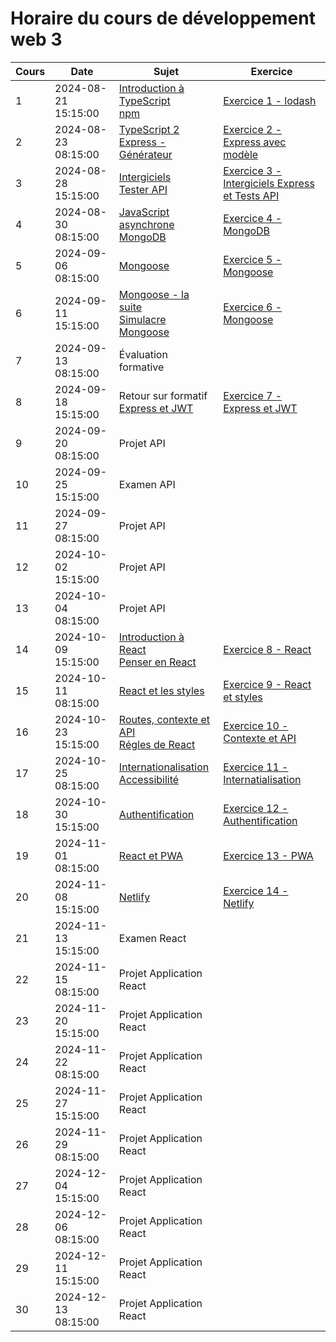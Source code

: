 # Horaire du cours de développement web 3
Cours|Date|Sujet|Exercice
--|--|--|--
1|2024-08-21 15:15:00|[Introduction à TypeScript](introduction_typescript.md) <br/> [npm](npm.md)|[Exercice 1 - lodash](exercice1_lodash.md)
2|2024-08-23 08:15:00|[TypeScript 2](typescript_2.md)<br/>[Express - Générateur](generateur_express.md)|[Exercice 2 - Express avec modèle](exercice2_express_avec_modele.md)
3|2024-08-28 15:15:00|[Intergiciels](intergiciels_express.md)<br/>[Tester API](tester_api.md)|[Exercice 3 - Intergiciels Express et Tests API](exercice3_intergiciels_express.md)
4|2024-08-30 08:15:00|[JavaScript asynchrone](javascript_async.md) <br/> [MongoDB](mongodb.md)|[Exercice 4 - MongoDB](exercice4_mongodb.md)
5|2024-09-06 08:15:00|[Mongoose](introduction_mongoose.md)|[Exercice 5 - Mongoose](exercice5_mongoose.md)
6|2024-09-11 15:15:00|[Mongoose - la suite](mongoose2.md)<br/>[Simulacre Mongoose](simulacre_mongoose.md)|[Exercice 6 - Mongoose](exercice6_mongoose.md)
7|2024-09-13 08:15:00|Évaluation formative|
8|2024-09-18 15:15:00|Retour sur formatif <br/> [Express et JWT](express_jwt.md)|[Exercice 7 - Express et JWT](exercice7_express_jwt.md)
9|2024-09-20 08:15:00|Projet API|
10|2024-09-25 15:15:00|Examen API|
11|2024-09-27 08:15:00|Projet API|
12|2024-10-02 15:15:00|Projet API|
13|2024-10-04 08:15:00|Projet API|
14|2024-10-09 15:15:00|[Introduction à React](introduction_react.md)<br/> [Penser en React](penser_en_react.md)|[Exercice 8 - React](exercice8_react.md)
15|2024-10-11 08:15:00|[React et les styles](react_styles.md)|[Exercice 9 - React et styles](exercice9_react_styles.md)
16|2024-10-23 15:15:00|[Routes, contexte et API](react3.md)<br/> [Régles de React](regles_react.md)|[Exercice 10 - Contexte et API](exercice10_context.md)
17|2024-10-25 08:15:00|[Internationalisation](internationalisation.md) <br />[Accessibilité](accessibilite.md)|[Exercice 11 - Internatialisation](exercice11_internationalisation.md)
18|2024-10-30 15:15:00|[Authentification](authentification.md)|[Exercice 12 - Authentification](exercice12_authentification.md)
19|2024-11-01 08:15:00|[React et PWA](pwa.md)|[Exercice 13 - PWA](exercice13_pwa.md)
20|2024-11-08 15:15:00|[Netlify](netlify.md)|[Exercice 14 - Netlify](exercice14_netlify.md)
21|2024-11-13 15:15:00|Examen React|
22|2024-11-15 08:15:00|Projet Application React|
23|2024-11-20 15:15:00|Projet Application React|
24|2024-11-22 08:15:00|Projet Application React|
25|2024-11-27 15:15:00|Projet Application React|
26|2024-11-29 08:15:00|Projet Application React|
27|2024-12-04 15:15:00|Projet Application React|
28|2024-12-06 08:15:00|Projet Application React|
29|2024-12-11 15:15:00|Projet Application React|
30|2024-12-13 08:15:00|Projet Application React|
